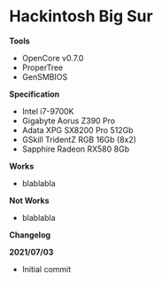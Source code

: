 # Hackintosh Big Sur 

**Tools**
* OpenCore v0.7.0
* ProperTree
* GenSMBIOS

**Specification**

* Intel i7-9700K
* Gigabyte Aorus Z390 Pro
* Adata XPG SX8200 Pro 512Gb
* GSkill TridentZ RGB 16Gb (8x2)
* Sapphire Radeon RX580 8Gb

**Works**

* blablabla

**Not Works**

* blablabla

**Changelog**

**2021/07/03**
* Initial commit
